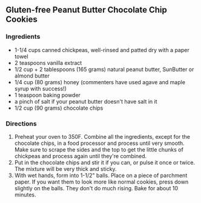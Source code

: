 Gluten-free Peanut Butter Chocolate Chip Cookies
------------------------------------------------

### Ingredients
* 1-1/4 cups canned chickpeas, well-rinsed and patted dry with a paper towel
* 2 teaspoons vanilla extract
* 1/2 cup + 2 tablespoons (165 grams) natural peanut butter, SunButter or almond butter
* 1/4 cup (80 grams) honey (commenters have used agave and maple syrup with success!)
* 1 teaspoon baking powder
* a pinch of salt if your peanut butter doesn't have salt in it
* 1/2 cup (90 grams) chocolate chips

### Directions
1. Preheat your oven to 350F. Combine all the ingredients, except for the chocolate chips, in a food processor and process until very smooth. Make sure to scrape the sides and the top to get the little chunks of chickpeas and process again until they're combined.
2. Put in the chocolate chips and stir it if you can, or pulse it once or twice. The mixture will be very thick and sticky.
3. With wet hands, form into 1-1/2" balls. Place on a piece of parchment paper. If you want them to look more like normal cookies, press down slightly on the balls. They don't do much rising. Bake for about 10 minutes.
